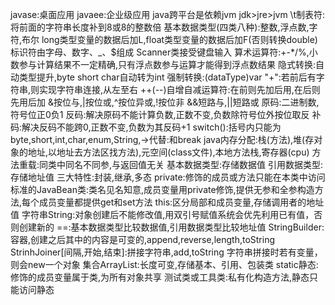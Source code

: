 javase:桌面应用 javaee:企业级应用
java跨平台是依赖jvm
jdk>jre>jvm
\t制表符:将前面的字符串长度补到8或8的整数倍
基本数据类型(四类八种):整数,浮点数,字符,布尔
long类型变量的数据后加L,float类型变量的数据后加F(否则转换double)
标识符由字母、数字、_、$组成
Scanner类接受键盘输入
算术运算符:+-*/%,小数参与计算结果不一定精确,只有浮点数参与运算才能得到浮点数结果
隐式转换:自动类型提升,byte short char自动转为int
 强制转换:(dataType)var
"+":若前后有字符串,则实现字符串连接,从左至右
++(--)自增自减运算符:在前则先加后用,在后则先用后加
&按位与,|按位或,^按位异或,!按位非
 &&短路与,||短路或
原码:二进制数,符号位正0负1
 反码:解决原码不能计算负数,正数不变,负数除符号位外按位取反
  补码:解决反码不能跨0,正数不变,负数为其反码+1
switch():括号内只能为byte,short,int,char,enum,String,->代替:和break
java内存分配:栈(方法),堆(存对象的地址,以地址去方法区找方法),元空间(class文件),本地方法栈,寄存器(cpu)
方法重载:同类中同名不同参,与返回值无关
基本数据类型:存储数据值
 引用数据类型:存储地址值
三大特性:封装,继承,多态
private:修饰的成员或方法只能在本类中访问
标准的JavaBean类:类名见名知意,成员变量用private修饰,提供无参和全参构造方法,每个成员变量都提供get和set方法
this:区分局部和成员变量,存储调用者的地址值
字符串String:对象创建后不能修改值,用双引号赋值系统会优先利用已有值，否则创建新的
==:基本数据类型比较数据值,引用数据类型比较地址值
StringBuilder:容器,创建之后其中的内容是可变的,append,reverse,length,toString
StrinhJoiner[间隔,开始,结束]:拼接字符串,add,toString
字符串拼接时若有变量，则会new一个对象
集合ArrayList:长度可变,存储基本、引用、包装类
static静态:修饰的成员变量属于类,为所有对象共享
测试类或工具类:私有化构造方法,静态只能访问静态
